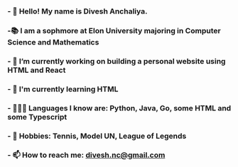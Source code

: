 ### - 👋 Hello! My name is Divesh Anchaliya. 
### -📚 I am a sophmore at Elon  University majoring in Computer Science and Mathematics
### - 🔭 I’m currently working on building a personal website using HTML and React
### - 🌱 I'm currently learning HTML
### - 👨🏻‍💻 Languages I know are: Python, Java, Go, some HTML and some Typescript
### - 🥈 Hobbies: Tennis, Model UN, League of Legends 
### - 📫 How to reach me: divesh.nc@gmail.com


